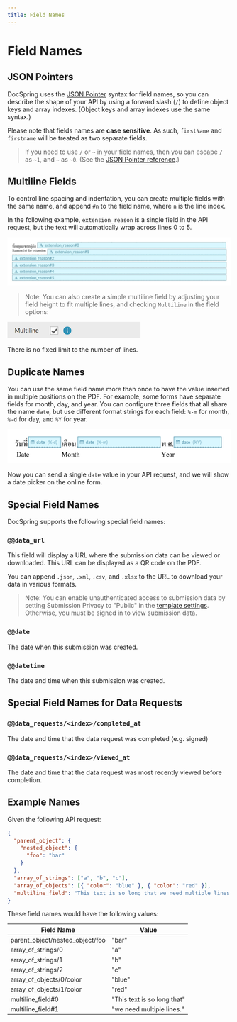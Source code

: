 ```yaml
---
title: Field Names
---
```


# Field Names

## JSON Pointers

DocSpring uses the [JSON Pointer](https://tools.ietf.org/html/rfc6901) syntax for field names, so you can describe the shape of your API by using a forward slash (`/`) to define object keys and array indexes. (Object keys and array indexes use the same syntax.)

Please note that fields names are **case sensitive**. As such, `firstName` and `firstname` will be treated as two separate fields.

> If you need to use `/` or `~` in your field names, then you can escape `/` as `~1`, and `~` as `~0`. (See the [JSON Pointer reference](https://tools.ietf.org/html/rfc6901#section-4).)

## Multiline Fields

To control line spacing and indentation, you can create multiple fields with the same name, and append `#n` to the field name, where `n` is the line index.

In the following example, `extension_reason` is a single field in the API request, but the text will automatically wrap across lines 0 to 5.

![Multiline Field Names](./multiline-name-example.jpg)

> Note: You can also create a simple multiline field by adjusting your field height to fit multiple lines, and checking `Multiline` in the field options:

![Multiline Checkbox](./multiline-checkbox.png)

There is no fixed limit to the number of lines.

## Duplicate Names

You can use the same field name more than once to have the value inserted in multiple positions on the PDF. For example, some forms have separate fields for month, day, and year. You can configure three fields that all share the name `date`, but use different format strings for each field: `%-m` for month, `%-d` for day, and `%Y` for year.

![Day/Month/Year example](./day-month-year.png)

Now you can send a single `date` value in your API request, and we will show a date picker on the online form.

## Special Field Names

DocSpring supports the following special field names:

### `@@data_url`

This field will display a URL where the submission data can be viewed or downloaded. This URL can be displayed as a QR code on the PDF.

You can append `.json`, `.xml`, `.csv`, and `.xlsx` to the URL to download your data in various formats.

> Note: You can enable unauthenticated access to submission data by setting Submission Privacy to "Public" in the [template settings](./settings). Otherwise, you must be signed in to view submission data.

### `@@date`

The date when this submission was created.

### `@@datetime`

The date and time when this submission was created.

## Special Field Names for Data Requests

### `@@data_requests/<index>/completed_at`

The date and time that the data request was completed (e.g. signed)

### `@@data_requests/<index>/viewed_at`

The date and time that the data request was most recently viewed before completion.

## Example Names

Given the following API request:

```json
{
  "parent_object": {
    "nested_object": {
      "foo": "bar"
    }
  },
  "array_of_strings": ["a", "b", "c"],
  "array_of_objects": [{ "color": "blue" }, { "color": "red" }],
  "multiline_field": "This text is so long that we need multiple lines."
}
```

These field names would have the following values:

| Field Name                      | Value                       |
| ------------------------------- | --------------------------- |
| parent_object/nested_object/foo | "bar"                       |
| array_of_strings/0              | "a"                         |
| array_of_strings/1              | "b"                         |
| array_of_strings/2              | "c"                         |
| array_of_objects/0/color        | "blue"                      |
| array_of_objects/1/color        | "red"                       |
| multiline_field#0               | "This text is so long that" |
| multiline_field#1               | "we need multiple lines."   |
